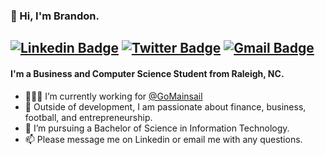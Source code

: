 ### 📌 Hi, I'm Brandon.

[![Linkedin Badge](https://img.shields.io/badge/Linkedin-blue?style=flat-square&logo=Linkedin&logoColor=white&link=https://www.linkedin.com/in/brandonsaldan//)](https://www.linkedin.com/in/brandonsaldan/)
[![Twitter Badge](https://img.shields.io/badge/Twitter-1ca0f1?style=flat-square&logo=twitter&logoColor=white&link=https://twitter.com/brandonsaldan)](https://twitter.com/brandonsaldan)
[![Gmail Badge](https://img.shields.io/badge/Email-c14438?style=flat-square&logo=Gmail&logoColor=white&link=mailto:brandonmsaldan@gmail.com)](mailto:brandonmsaldan@gmail.com)
----
#### I'm a Business and Computer Science Student from Raleigh, NC.
 
- 👨🏻‍💻 I’m currently working for [@GoMainsail](https://github.com/GoMainsail)
- 🤔 Outside of development, I am passionate about finance, business, football, and entrepreneurship.
- 💼 I’m pursuing a Bachelor of Science in Information Technology.
- 📫 Please message me on Linkedin or email me with any questions.

